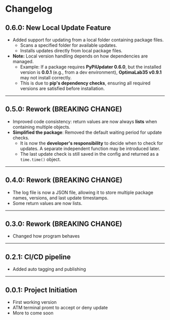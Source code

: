 # Changelog

## 0.6.0: New Local Update Feature
- Added support for updating from a local folder containing package files.
  - Scans a specified folder for available updates.
  - Installs updates directly from local package files.
- **Note:** Local version handling depends on how dependencies are managed.
  - Example: If a package requires **PyPiUpdater 0.6.0**, but the installed version is **0.0.1** (e.g., from a dev environment), **OptimaLab35 v0.9.1** may not install correctly.
  - This is due to **pip's dependency checks**, ensuring all required versions are satisfied before installation.

---

## 0.5.0: Rework (BREAKING CHANGE)
- Improved code consistency: return values are now always **lists** when containing multiple objects.
- **Simplified the package**: Removed the default waiting period for update checks.
  - It is now the **developer's responsibility** to decide when to check for updates. A separate independent function may be introduced later.
  - The last update check is still saved in the config and returned as a `time.time()` object.

---

## 0.4.0: Rework (BREAKING CHANGE)
- The log file is now a JSON file, allowing it to store multiple package names, versions, and last update timestamps.
- Some return values are now lists.

---

## 0.3.0: Rework (BREAKING CHANGE)
- Changed how program behaves

---

## 0.2.1: CI/CD pipeline
- Added auto tagging and publishing

---

## 0.0.1: Project Initiation
- First working version
- ATM terminal promt to accept or deny update
- More to come soon
